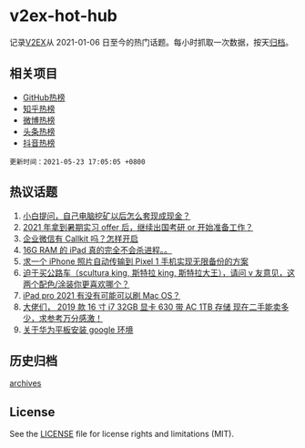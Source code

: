 # v2ex-hot-hub

 记录[V2EX](https://www.v2ex.com/)从 2021-01-06 日至今的热门话题。每小时抓取一次数据，按天[归档](archives)。
 
 ## 相关项目

- [GitHub热榜](https://github.com/snaildev/github-hot-hub)
- [知乎热榜](https://github.com/snaildev/zhihu-hot-hub)
- [微博热榜](https://github.com/snaildev/weibo-hot-hub)
- [头条热榜](https://github.com/snaildev/toutiao-hot-hub)
- [抖音热榜](https://github.com/snaildev/douyin-hot-hub)


 `更新时间：2021-05-23 17:05:05 +0800`

## 热议话题

1. [小白提问，自己电脑挖矿以后怎么套现成现金？](https://www.v2ex.com/t/778608)
1. [2021 年拿到暑期实习 offer 后，继续出国考研 or 开始准备工作？](https://www.v2ex.com/t/778644)
1. [企业微信有 Callkit 吗？怎样开启](https://www.v2ex.com/t/778555)
1. [16G RAM 的 iPad 真的完全不会杀进程。。](https://www.v2ex.com/t/778598)
1. [求一个 iPhone 照片自动传输到 Pixel 1 手机实现无限备份的方案](https://www.v2ex.com/t/778567)
1. [迫于买公路车（scultura king, 斯特拉 king, 斯特拉大王），请问 v 友意见，这两个配色/涂装你更喜欢哪个？](https://www.v2ex.com/t/778633)
1. [iPad pro 2021 有没有可能可以刷 Mac OS？](https://www.v2ex.com/t/778642)
1. [大佬们， 2019 款 16 寸 i7 32GB 显卡 630 带 AC 1TB 存储 现在二手能卖多少，求参考万分感激！](https://www.v2ex.com/t/778600)
1. [关于华为平板安装 google 环境](https://www.v2ex.com/t/778623)

## 历史归档

[archives](archives)

## License

See the [LICENSE](LICENSE) file for license rights and limitations (MIT).
